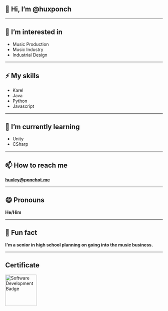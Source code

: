 ## 👋 Hi, I’m @huxponch

---

## 👀 I’m interested in
- Music Production
- Music Industry
- Industrial Design

---

## ⚡ My skills
- Karel
- Java
- Python
- Javascript

---

## 🌱 I’m currently learning
- Unity
- CSharp

---

## 📫 How to reach me
**huxley@ponchot.me**

---

## 😄 Pronouns
**He/Him**

---

## 🧠 Fun fact
**I'm a senior in high school planning on going into the music business.**

---

## Certificate
<img src="https://images.credly.com/images/267a8b92-df48-41f1-9473-a0dae752310e/ITS-Badges_Software-Development_1200px.png" alt="Software Development Badge" width="100" height="100">
